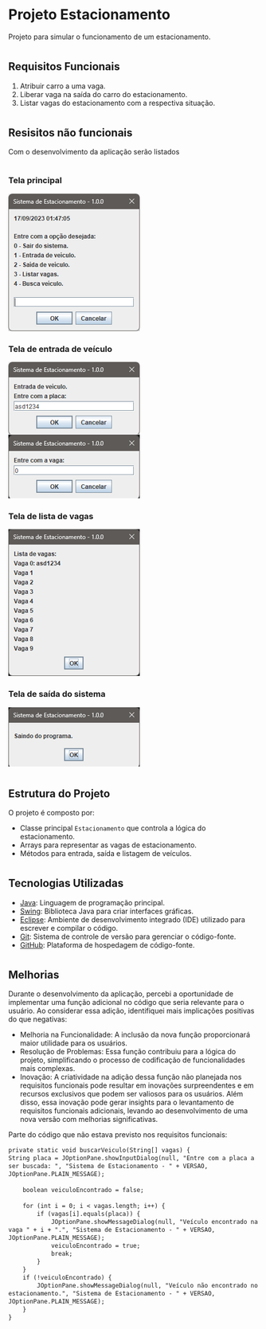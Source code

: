 # Projeto Estacionamento
Projeto para simular o funcionamento de um estacionamento.
#

## Requisitos Funcionais
1. Atribuir carro a uma vaga.
2. Liberar vaga na saída do carro do estacionamento.
3. Listar vagas do estacionamento com a respectiva situação.
#

## Resisitos não funcionais
Com o desenvolvimento da aplicação serão listados
#

### Tela principal
![Tela 1](src/img/Tela_principal.png)
### Tela de entrada de veículo
![Tela 2](src/img/Entrada_de_veiculo.png)
### Tela de lista de vagas
![Tela 3](src/img/Listar_vagas.png)
### Tela de saída do sistema
![Tela 4](src/img/Saindo.png)
#

## Estrutura do Projeto
O projeto é composto por:
- Classe principal `Estacionamento` que controla a lógica do estacionamento.
- Arrays para representar as vagas de estacionamento.
- Métodos para entrada, saída e listagem de veículos.
#

## Tecnologias Utilizadas
- [Java](https://www.java.com/): Linguagem de programação principal.
- [Swing](https://docs.oracle.com/javase/8/docs/api/javax/swing/package-summary.html): Biblioteca Java para criar interfaces gráficas.
- [Eclipse](https://www.eclipse.org/): Ambiente de desenvolvimento integrado (IDE) utilizado para escrever e compilar o código.
- [Git](https://git-scm.com/): Sistema de controle de versão para gerenciar o código-fonte.
- [GitHub](https://github.com/): Plataforma de hospedagem de código-fonte.

#

## Melhorias

Durante o desenvolvimento da aplicação, percebi a oportunidade de implementar uma função adicional no código que seria relevante para o usuário. Ao considerar essa adição, identifiquei mais implicações positivas do que negativas:

* Melhoria na Funcionalidade: A inclusão da nova função proporcionará maior utilidade para os usuários.
* Resolução de Problemas: Essa função contribuiu para a lógica do projeto, simplificando o processo de codificação de funcionalidades mais complexas.
* Inovação: A criatividade na adição dessa função não planejada nos requisitos funcionais pode resultar em inovações surpreendentes e em recursos exclusivos que podem ser valiosos para os usuários. Além disso, essa inovação pode gerar insights para o levantamento de requisitos funcionais adicionais, levando ao desenvolvimento de uma nova versão com melhorias significativas.

Parte do código que não estava previsto nos requisitos funcionais:
```
private static void buscarVeiculo(String[] vagas) {
String placa = JOptionPane.showInputDialog(null, "Entre com a placa a ser buscada: ", "Sistema de Estacionamento - " + VERSAO, JOptionPane.PLAIN_MESSAGE);
  
	boolean veiculoEncontrado = false;

	for (int i = 0; i < vagas.length; i++) {
	    if (vagas[i].equals(placa)) {
		    JOptionPane.showMessageDialog(null, "Veículo encontrado na vaga " + i + ".", "Sistema de Estacionamento - " + VERSAO, JOptionPane.PLAIN_MESSAGE);
		    veiculoEncontrado = true;
		    break;
	    }
	}
	if (!veiculoEncontrado) {
	    JOptionPane.showMessageDialog(null, "Veículo não encontrado no estacionamento.", "Sistema de Estacionamento - " + VERSAO, JOptionPane.PLAIN_MESSAGE);
	}
}
```
